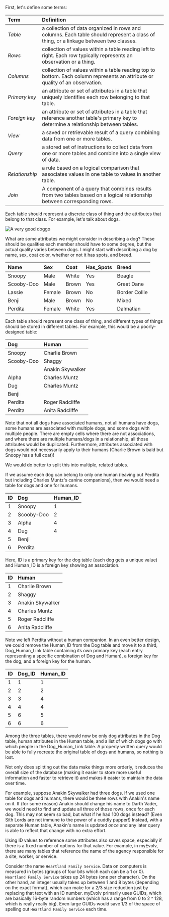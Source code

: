 First, let's define some terms:

Term | Definition
:-----|:-----
*Table*| a collection of data organized in rows and columns. Each table should represent a class of thing, or a linkage between two classes.
*Rows*| collection of values within a table reading left to right. Each row typically represents an observation or a thing.
*Columns*| collection of values within a table reading top to bottom. Each column represents an attribute or quality of an observation.
*Primary key*| an attribute or set of attributes in a table that uniquely identifies each row belonging to that table.
*Foreign key*| an attribute or set of attributes in a table that reference another table's primary key to determine a relationship between tables.
*View*| a saved or retrievable result of a query combining data from one or more tables.
*Query*| a stored set of instructions to collect data from one or more tables and combine into a single view of data.
*Relationship*| a rule based on a logical comparison that associates values in one table to values in another table.
*Join*| A component of a query that combines results from two tables based on a logical relationship between corresponding rows.

Each table should represent a discrete class of thing and the attributes that belong to that class. For example, let's talk about dogs.

![A very good doggo](https://upload.wikimedia.org/wikipedia/commons/6/6b/Dog_%28Canis_lupus_familiaris%29_%283%29.jpg)

What are some attributes we might consider in describing a dog? These should be qualities each member should have to some degree, but the actual quality varies between dogs. I might start with describing a dog by name, sex, coat color, whether or not it has spots, and breed.

Name | Sex | Coat | Has_Spots | Breed
:----| :----| :----| :----| :----
Snoopy | Male | White | Yes | Beagle
Scooby-Doo | Male | Brown | Yes | Great Dane
Lassie | Female | Brown | No | Border Collie
Benji | Male | Brown | No | Mixed
Perdita | Female | White | Yes | Dalmatian

Each table should represent one class of thing, and different types of things should be stored in different tables. For example, this would be a poorly-designed table:

Dog | Human
:---|:---
Snoopy | Charlie Brown
Scooby-Doo | Shaggy
  || Anakin Skywalker
 Alpha | Charles Muntz
 Dug | Charles Muntz
 Benji | 
 Perdita | Roger Radcliffe
 Perdita | Anita Radcliffe
 
 Note that not all dogs have associated humans, not all humans have dogs, some humans are associated with multiple dogs, and some dogs with multiple people. There are empty cells where there are not associations, and where there are multiple humans/dogs in a relationship, all those attributes would be duplicated. Furthermore, attributes associated with dogs would not necessarily apply to their humans (Charlie Brown is bald but Snoopy has a full coat)!
 
 We would do better to split this into multiple, related tables.
 
 If we assume each dog can belong to only one human (leaving out Perdita but including Charles Muntz's canine companions), then we would need a table for dogs and one for humans.
 
 ID | Dog | Human_ID
 :---|:---|:---
 1 |Snoopy | 1
 2 | Scooby-Doo | 2
 3 | Alpha | 4
 4 | Dug | 4
 5 | Benji | 
 6 | Perdita |

Here, ID is a primary key for the dog table (each dog gets a unique value) and Human_ID is a foreign key showing an association.

ID | Human
:---|:---
1 | Charlie Brown
2 | Shaggy
3 | Anakin Skywalker
4 | Charles Muntz
5 | Roger Radcliffe
6 | Anita Radcliffe

Note we left Perdita without a human companion. In an even better design, we could remove the Human_ID from the Dog table and move it to a third, Dog_Human_Link table containing its own primary key (each entry representing a specific combination of Dog and Human), a foreign key for the dog, and a foreign key for the human.

ID | Dog_ID | Human_ID
:---|:---|:---
1 | 1 | 1
2 | 2 | 2
3 | 3| 4
4 | 4| 4
5 | 6 | 5
6 | 6 | 6

Among the three tables, there would now be only dog attributes in the Dog table, human attributes in the Human table, and a list of which dogs go with which people in the Dog_Human_Link table. A properly written query would be able to fully recreate the original table of dogs and humans, so nothing is lost.

Not only does splitting out the data make things more orderly, it reduces the overall size of the database (making it easier to store more useful information and faster to retrieve it) and makes it easier to maintain the data over time.

For example, suppose Anakin Skywalker had three dogs. If we used one table for dogs and humans, there would be three rows with Anakin's name on it. If (for some reason) Anakin should change his name to Darth Vader, we would need to find and update all three of those rows, once for each dog. This may not seem so bad, but what if he had 100 dogs instead? (Even Sith Lords are not immune to the power of a cuddly pupper!) Instead, with a separate Human table, Anakin's name is updated *once* and any later query is able to reflect that change with no extra effort.

Using ID values to reference some attributes also saves space, especially if there is a fixed number of options for that value. For example, in myEvolv, there are many tables that reference the name of the agency responsible for a site, worker, or service.

Consider the name `Heartland Family Service`. Data on computers is measured in bytes (groups of four bits which each can be a 1 or 0). `Heartland Family Service` takes up 24 bytes (one per character). On the other hand, an integer usually takes up between 1 and 8 bytes (depending on the exact format), which can make for a 2/3 size reduction just by replacing that text with an ID number. myEvolv primarily uses GUIDs, which are basically 16-byte random numbers (which has a range from 0 to 2 ^ 128, which is really really big). Even large GUIDs would save 1/3 of the space of spelling out `Heartland Family Service` each time.
